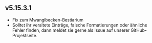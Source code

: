 ## v5.15.3.1
* Fix zum Mwangibecken-Bestiarium
* Solltet ihr veraltete Einträge, falsche Formatierungen oder ähnliche Fehler finden, dann meldet sie gerne als Issue auf unserer GitHub-Projektseite.